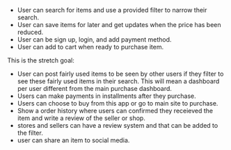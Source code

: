 - User can search for items and use a provided filter to narrow their search.
- User can save items for later and get updates when the price has been reduced.
- User can be sign up, login, and add payment method.
- User can add to cart when ready to purchase item.

This is the stretch goal:
- User can post fairly used items to be seen by other users if they filter to see these fairly used items in their search. This will mean a dashboard per user different from the main purchase dashboard.
- Users can make payments in installments after they purchase. 
- Users can choose to buy from this app or go to main site to purchase. 
- Show a order history where users can confirmed they receieved the item and write a review of the seller or shop. 
- stores and sellers can have a review system and that can be added to the filter. 
- user can share an item to social media.
